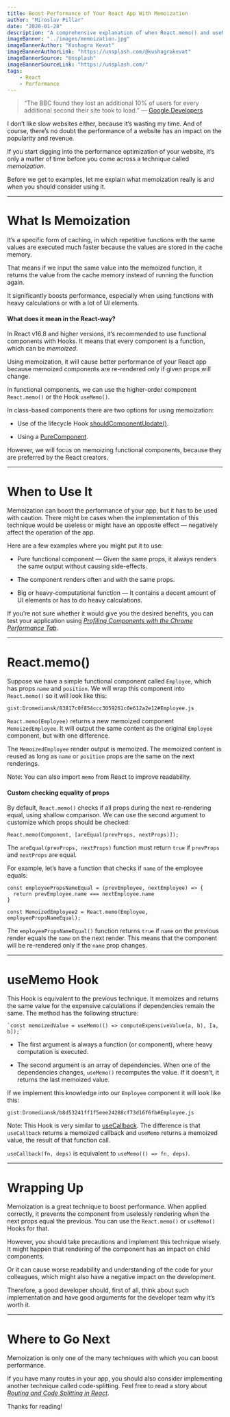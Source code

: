```yaml
---
title: Boost Performance of Your React App With Memoization
author: "Miroslav Pillar"
date: "2020-01-28"
description: "A comprehensive explanation of when React.memo() and useMemo() Hooks are useful."
imageBanner: "../images/memoization.jpg"
imageBannerAuthor: "Kushagra Kevat"
imageBannerAuthorLink: "https://unsplash.com/@kushagrakevat"
imageBannerSource: "Unsplash"
imageBannerSourceLink: "https://unsplash.com/"
tags:
    - React
    - Performance
---
```


> “The BBC found they lost an additional 10% of users for every additional second their site took to load.” — [Google Developers](https://developers.google.com/web/fundamentals/performance/why-performance-matters)

I don’t like slow websites either, because it’s wasting my time. And of course, there’s no doubt the performance of a website has an impact on the popularity and revenue.

If you start digging into the performance optimization of your website, it’s only a matter of time before you come across a technique called _memoization_.

Before we get to examples, let me explain what memoization really is and when you should consider using it.

---

# What Is Memoization

It’s a specific form of caching, in which repetitive functions with the same values are executed much faster because the values are stored in the cache memory.

That means if we input the same value into the memoized function, it returns the value from the cache memory instead of running the function again.

It significantly boosts performance, especially when using functions with heavy calculations or with a lot of UI elements.

#### What does it mean in the React-way?

In React v16.8 and higher versions, it’s recommended to use functional components with Hooks. It means that every component is a function, which can be _memoized_.

Using memoization, it will cause better performance of your React app because memoized components are re-rendered only if given props will change.

In functional components, we can use the higher-order component `React.memo()` or the Hook `useMemo()`.

In class-based components there are two options for using memoization:

-   Use of the lifecycle Hook [shouldComponentUpdate()](https://reactjs.org/docs/react-component.html#shouldcomponentupdate).

-   Using a [PureComponent](https://reactjs.org/docs/react-api.html#reactpurecomponent).

However, we will focus on memoizing functional components, because they are preferred by the React creators.

---

# When to Use It

Memoization can boost the performance of your app, but it has to be used with caution. There might be cases when the implementation of this technique would be useless or might have an opposite effect — negatively affect the operation of the app.

Here are a few examples where you might put it to use:

-   Pure functional component — Given the same props, it always renders the same output without causing side-effects.

-   The component renders often and with the same props.

-   Big or heavy-computational function — It contains a decent amount of UI elements or has to do heavy calculations.

If you’re not sure whether it would give you the desired benefits, you can test your application using _[Profiling Components with the Chrome Performance Tab](https://reactjs.org/docs/optimizing-performance.html#profiling-components-with-the-chrome-performance-tab)_.

---

# React.memo()

Suppose we have a simple functional component called `Employee`, which has props `name` and `position`. We will wrap this component into `React.memo()` so it will look like this:

`gist:Dromediansk/83817c0f854ccc3059261c0e612a2e12#Employee.js`

`React.memo(Employee)` returns a new memoized component `MemoizedEmployee`. It will output the same content as the original `Employee` component, but with one difference.

The `MemoizedEmployee` render output is memoized. The memoized content is reused as long as `name` or `position` props are the same on the next renderings.

Note: You can also import `memo` from React to improve readability.

#### Custom checking equality of props

By default, `React.memo()` checks if all props during the next re-rendering equal, using shallow comparison. We can use the second argument to customize which props should be checked:

```
React.memo(Component, [areEqual(prevProps, nextProps)]);
```

The `areEqual(prevProps, nextProps)` function must return `true` if `prevProps` and `nextProps` are equal.

For example, let’s have a function that checks if `name` of the employee equals:

```
const employeePropsNameEqual = (prevEmployee, nextEmployee) => {
  return prevEmployee.name === nextEmployee.name
}

const MemoizedEmployee2 = React.memo(Employee, employeePropsNameEqual);
```

The `employeePropsNameEqual()` function returns `true` if `name` on the previous render equals the `name` on the next render. This means that the component will be re-rendered only if the `name` prop changes.

---

# useMemo Hook

This Hook is equivalent to the previous technique. It memoizes and returns the same value for the expensive calculations if dependencies remain the same. The method has the following structure:

```
`const memoizedValue = useMemo(() => computeExpensiveValue(a, b), [a, b]);`
```

-   The first argument is always a function (or component), where heavy computation is executed.

-   The second argument is an array of dependencies. When one of the dependencies changes, `useMemo()` recomputes the value. If it doesn’t, it returns the last memoized value.

If we implement this knowledge into our `Employee` component it will look like this:

`gist:Dromediansk/b8d53241ff1f5eee24288cf73d16f6fb#Employee.js`

Note: This Hook is very similar to [useCallback](https://reactjs.org/docs/hooks-reference.html#usecallback). The difference is that `useCallback` returns a memoized callback and `useMemo` returns a memoized value, the result of that function call.

`useCallback(fn, deps)` is equivalent to `useMemo(() => fn, deps)`.

---

# Wrapping Up

Memoization is a great technique to boost performance. When applied correctly, it prevents the component from uselessly rendering when the next props equal the previous. You can use the `React.memo()` or `useMemo()` Hooks for that.

However, you should take precautions and implement this technique wisely. It might happen that rendering of the component has an impact on child components.

Or it can cause worse readability and understanding of the code for your colleagues, which might also have a negative impact on the development.

Therefore, a good developer should, first of all, think about such implementation and have good arguments for the developer team why it’s worth it.

---

# Where to Go Next

Memoization is only one of the many techniques with which you can boost performance.

If you have many routes in your app, you should also consider implementing another technique called code-splitting. Feel free to read a story about [_Routing and Code Splitting in React_](https://blog.miroslavpillar.com/routing-code-splitting/).

Thanks for reading!
